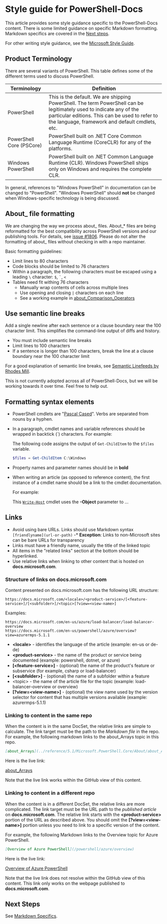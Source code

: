 # Style guide for PowerShell-Docs

This article provides some style guidance specific to the PowerShell-Docs content.
There is some limited guidance on specific Markdown formatting.
Markdown specifics are covered in the [Next steps](#next-steps).

For other writing style guidance, see the [Microsoft Style Guide](https://docs.microsoft.com/style-guide/welcome/).

## Product Terminology

There are several variants of PowerShell.
This table defines some of the different terms used to discuss PowerShell.

| Terminology | Definition |
| ----- | ----- |
| PowerShell | This is the default. We are shipping PowerShell. The term PowerShell can be legitimately used to indicate any of the particular editions. This can be used to refer to the language, framework and default cmdlets, etc. |
| PowerShell Core (PSCore) | PowerShell built on .NET Core Common Language Runtime (CoreCLR) for any of the platforms. |
| Windows PowerShell | PowerShell built on .NET Common Language Runtime (CLR). Windows PowerShell ships only on Windows and requires the complete CLR. |

In general, references to "Windows PowerShell" in documentation can be changed to "PowerShell".
"Windows PowerShell" should **not** be changed when Windows-specific technology is being discussed.

## About_ file formatting

We are changing the way we process about_ files.
About_* files are being reformatted for the best compatibility across PowerShell versions and our publishing tools.
For details, see [issue #1806][issue1806].
Please do not alter the formatting of about_ files without checking in with a repo maintainer.

Basic formatting guidelines:

- Limit lines to 80 characters
- Code blocks should be limited to 76 characters
- Within a paragraph, the following characters must be escaped using a leading `\` character:
  <code>$</code>, <code>\`</code>, <code>\<</code>
- Tables need fit withing 76 characters
  - Manually wrap contents of cells across multiple lines
  - Use opening and closing `|` characters on each line
  - See a working example in [about_Comparison_Operators][about-example]

## Use semantic line breaks

Add a single newline after each sentence or a clause boundary near the 100 character limit.
This simplifies the command-line output of diffs and history.

- You must include semantic line breaks
- Limit lines to 100 characters
- If a sentence is longer than 100 characters, break the line at a clause boundary
  near the 100 character limit

For a good explanation of semantic line breaks, see [Semantic Linefeeds by Rhodes Mill][semantics].

This is not currently adopted across all of PowerShell-Docs, but we will be working towards it over time.
Feel free to help out.


## Formatting syntax elements

- PowerShell cmdlets are "[Pascal Cased][pascal-case]".
  Verbs are separated from nouns by a hyphen.

- In a paragraph, cmdlet names and variable references should be wrapped in backtick (\`) characters. For example:

  The following code assigns the output of `Get-ChildItem` to the `$files` variable.
  
  ```powershell
  $files = Get-ChildItem C:\Windows
  ```

- Property names and parameter names should be in **bold**

- When writing an article (as opposed to reference content), the first instance of a cmdlet name should be a link to the cmdlet documentation.

  For example:

  This [`Write-Host`](..\reference\6\Microsoft.PowerShell.Utility\Write-Host.md) cmdlet uses the **-Object** parameter to ...

## Links

- Avoid using bare URLs. Links should use Markdown syntax `[friendlyname](url-or-path)`
 -* **Exception**: Links to non-Microsoft sites can be bare URLs for transparency
- Links must have a friendly name, usually the title of the linked topic
- All items in the "related links" section at the bottom should be hyperlinked.
- Use relative links when linking to other content that is hosted on **docs.microsoft.com**.

### Structure of links on docs.microsoft.com

Content presented on docs.microsoft.com has the following URL structure:

```
https://docs.microsoft.com/<locale>/<product-service>/[<feature-service>]/[<subfolder>]/<topic>[?view=<view-name>]
```

Examples:

```
https://docs.microsoft.com/en-us/azure/load-balancer/load-balancer-overview
https://docs.microsoft.com/en-us/powershell/azure/overview?view=azurermps-5.1.1
```

- **\<locale>** - identifies the language of the article (example: en-us or de-de)
- **\<product-service>** - the name of the product or service being documented (example: powershell, dotnet, or azure)
- **[\<feature-service>]** - (optional) the name of the product's feature or subservice (for example, csharp or load-balancer)
- **[\<subfolder>]** - (optional) the name of a subfolder within a feature
- \<topic> - the name of the article file for the topic (example: load-balancer-overview or overview)
- **[?view=\<view-name>]** - (optional) the view name used by the version selector for content that has multiple versions available (example: azurermps-5.1.1)

### Linking to content in the same repo

When the content is in the same DocSet, the relative links are simple to calculate.
The link target must be the path to the _Markdown file_ in the repo.
For example, the following markdown links to the about_Arrays topic in this repo.

```Markdown
[about_Arrays](../reference/5.1/Microsoft.PowerShell.Core/About/about_Arrays.md)
```

Here is the live link:

[about_Arrays](../reference/5.1/Microsoft.PowerShell.Core/About/about_Arrays.md)

Note that the live link works within the GitHub view of this content.

### Linking to content in a different repo

When the content is in a different DocSet, the relative links are more complicated.
The link target must be the URL path to the _published article_ on **docs.microsoft.com**.
The relative link starts with the **\<product-service>** portion of the URL as described above.
You should omit the **[?view=\<view-name>]** portion unless you need to link to a specific version of the content.

For example, the following Markdown links to the Overview topic for Azure PowerShell.

```Markdown
[Overview of Azure PowerShell](/powershell/azure/overview)
```

Here is the live link:

[Overview of Azure PowerShell](/powershell/azure/overview)

Note that the live link does not resolve within the GitHub view of this content.
This link only works on the webpage published to **docs.microsoft.com**.

## Next Steps

See [Markdown Specifics](4-MARKDOWN-SPECIFICS.md).

<!-- External URLs -->
[pascal-case]: https://en.wikipedia.org/wiki/PascalCase
[issue1806]: https://github.com/PowerShell/PowerShell-Docs/issues/1806
[atx]: https://github.github.com/gfm/#atx-headings
[about-example]: https://github.com/PowerShell/PowerShell-Docs/blob/staging/reference/5.1/Microsoft.PowerShell.Core/About/about_Comparison_Operators.md
[links]: https://help.github.com/articles/relative-links-in-readmes/
[gfm-spec]: https://github.github.com/gfm/
[semantics]: http://rhodesmill.org/brandon/2012/one-sentence-per-line/
[platyPS]: https://github.com/PowerShell/platyPS
